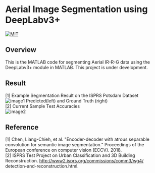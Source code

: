 # Aerial Image Segmentation using DeepLabv3+

[![MIT](https://img.shields.io/badge/license-MIT-brightgreen.svg)](https://github.com/kritiksoman/Rooftop-Segmentation/blob/master/LICENSE)

## Overview
This is the MATLAB code for segmenting Aerial IR-R-G data using the DeepLabv3+ module in MATLAB. This project is under development.


## Result 
[1] Example Segmentation Result on the ISPRS Potsdam Dataset<br/>
![image1](https://github.com/kritiksoman/Aerial-Segmentation/blob/master/DeepLabv3plus/results/ex_result.png)
Predicted(left) and Ground Truth (right) <br/>
[2] Current Sample Test Accuracies<br/>
![image2](https://github.com/kritiksoman/Aerial-Segmentation/blob/master/DeepLabv3plus/results/acc.png)



## Reference
[1] Chen, Liang-Chieh, et al. "Encoder-decoder with atrous separable convolution for semantic image segmentation." Proceedings of the European conference on computer vision (ECCV). 2018. <br>
[2] ISPRS Test Project on Urban Classification and 3D Building Reconstruction. http://www2.isprs.org/commissions/comm3/wg4/
detection-and-reconstruction.html. 
